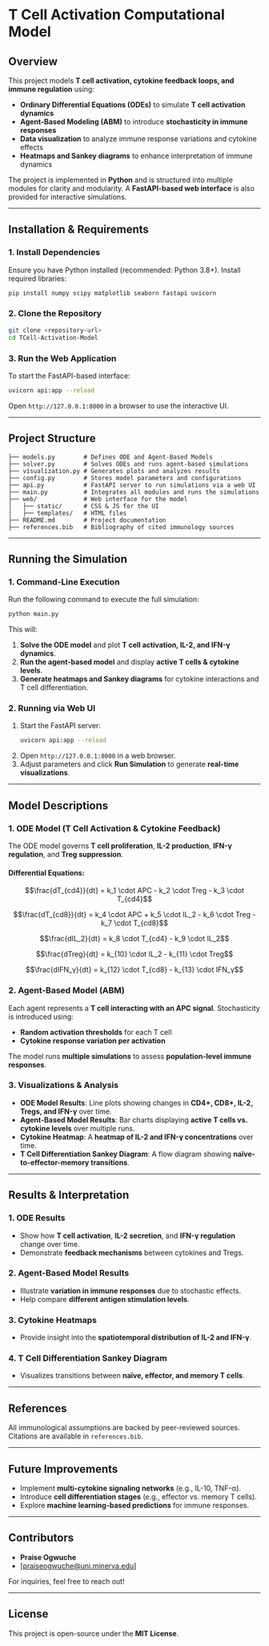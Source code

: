# T Cell Activation Computational Model

## Overview
This project models **T cell activation, cytokine feedback loops, and immune regulation** using:
- **Ordinary Differential Equations (ODEs)** to simulate **T cell activation dynamics**
- **Agent-Based Modeling (ABM)** to introduce **stochasticity in immune responses**
- **Data visualization** to analyze immune response variations and cytokine effects
- **Heatmaps and Sankey diagrams** to enhance interpretation of immune dynamics

The project is implemented in **Python** and is structured into multiple modules for clarity and modularity. A **FastAPI-based web interface** is also provided for interactive simulations.

---
## Installation & Requirements
### 1. Install Dependencies
Ensure you have Python installed (recommended: Python 3.8+). Install required libraries:
```bash
pip install numpy scipy matplotlib seaborn fastapi uvicorn
```

### 2. Clone the Repository
```bash
git clone <repository-url>
cd TCell-Activation-Model
```

### 3. Run the Web Application
To start the FastAPI-based interface:
```bash
uvicorn api:app --reload
```
Open `http://127.0.0.1:8000` in a browser to use the interactive UI.

---
## Project Structure
```
├── models.py        # Defines ODE and Agent-Based Models
├── solver.py        # Solves ODEs and runs agent-based simulations
├── visualization.py # Generates plots and analyzes results
├── config.py        # Stores model parameters and configurations
├── api.py           # FastAPI server to run simulations via a web UI
├── main.py          # Integrates all modules and runs the simulations
├── web/             # Web interface for the model
│   ├── static/      # CSS & JS for the UI
│   ├── templates/   # HTML files
├── README.md        # Project documentation
├── references.bib   # Bibliography of cited immunology sources
```

---
## Running the Simulation
### **1. Command-Line Execution**
Run the following command to execute the full simulation:
```bash
python main.py
```
This will:
1. **Solve the ODE model** and plot **T cell activation, IL-2, and IFN-γ dynamics**.
2. **Run the agent-based model** and display **active T cells & cytokine levels**.
3. **Generate heatmaps and Sankey diagrams** for cytokine interactions and T cell differentiation.

### **2. Running via Web UI**
1. Start the FastAPI server:
   ```bash
   uvicorn api:app --reload
   ```
2. Open `http://127.0.0.1:8000` in a web browser.
3. Adjust parameters and click **Run Simulation** to generate **real-time visualizations**.

---
## Model Descriptions
### **1. ODE Model (T Cell Activation & Cytokine Feedback)**
The ODE model governs **T cell proliferation**, **IL-2 production**, **IFN-γ regulation**, and **Treg suppression**.
#### **Differential Equations:**
```math
\frac{dT_{cd4}}{dt} = k_1 \cdot APC - k_2 \cdot Treg - k_3 \cdot T_{cd4}
```
```math
\frac{dT_{cd8}}{dt} = k_4 \cdot APC + k_5 \cdot IL_2 - k_6 \cdot Treg - k_7 \cdot T_{cd8}
```
```math
\frac{dIL_2}{dt} = k_8 \cdot T_{cd4} - k_9 \cdot IL_2
```
```math
\frac{dTreg}{dt} = k_{10} \cdot IL_2 - k_{11} \cdot Treg
```
```math
\frac{dIFN_γ}{dt} = k_{12} \cdot T_{cd8} - k_{13} \cdot IFN_γ
```

### **2. Agent-Based Model (ABM)**
Each agent represents a **T cell interacting with an APC signal**. Stochasticity is introduced using:
- **Random activation thresholds** for each T cell
- **Cytokine response variation per activation**

The model runs **multiple simulations** to assess **population-level immune responses**.

### **3. Visualizations & Analysis**
- **ODE Model Results**: Line plots showing changes in **CD4+, CD8+, IL-2, Tregs, and IFN-γ** over time.
- **Agent-Based Model Results**: Bar charts displaying **active T cells vs. cytokine levels** over multiple runs.
- **Cytokine Heatmap**: A **heatmap of IL-2 and IFN-γ concentrations** over time.
- **T Cell Differentiation Sankey Diagram**: A flow diagram showing **naïve-to-effector-memory transitions**.

---
## Results & Interpretation
### **1. ODE Results**
- Show how **T cell activation**, **IL-2 secretion**, and **IFN-γ regulation** change over time.
- Demonstrate **feedback mechanisms** between cytokines and Tregs.

### **2. Agent-Based Model Results**
- Illustrate **variation in immune responses** due to stochastic effects.
- Help compare **different antigen stimulation levels**.

### **3. Cytokine Heatmaps**
- Provide insight into the **spatiotemporal distribution of IL-2 and IFN-γ**.

### **4. T Cell Differentiation Sankey Diagram**
- Visualizes transitions between **naïve, effector, and memory T cells**.

---
## References
All immunological assumptions are backed by peer-reviewed sources. Citations are available in `references.bib`.

---
## Future Improvements
- Implement **multi-cytokine signaling networks** (e.g., IL-10, TNF-α).
- Introduce **cell differentiation stages** (e.g., effector vs. memory T cells).
- Explore **machine learning-based predictions** for immune responses.

---
## Contributors
- **Praise Ogwuche**
- [praiseogwuche@uni.minerva.edu]

For inquiries, feel free to reach out!

---
## License
This project is open-source under the **MIT License**.


